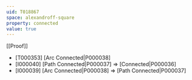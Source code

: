 ```yaml
---
uid: T018867
space: alexandroff-square
property: connected
value: true
---
```

[[Proof]]

* [T000353] [Arc Connected|P000038]
* [I000040] [Path Connected|P000037] => [Connected|P000036]
* [I000039] [Arc Connected|P000038] => [Path Connected|P000037]

